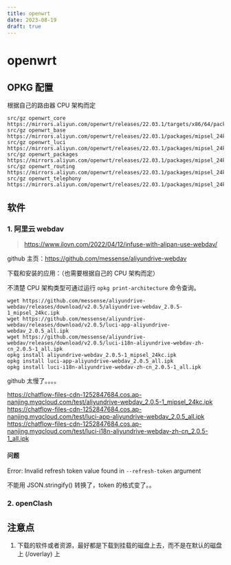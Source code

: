 ```yaml
---
title: openwrt
date: 2023-08-19
draft: true
---
```


# openwrt

## OPKG 配置

根据自己的路由器 CPU 架构而定

```
src/gz openwrt_core https://mirrors.aliyun.com/openwrt/releases/22.03.1/targets/x86/64/packages
src/gz openwrt_base https://mirrors.aliyun.com/openwrt/releases/22.03.1/packages/mipsel_24kc/base
src/gz openwrt_luci https://mirrors.aliyun.com/openwrt/releases/22.03.1/packages/mipsel_24kc/luci
src/gz openwrt_packages https://mirrors.aliyun.com/openwrt/releases/22.03.1/packages/mipsel_24kc/packages
src/gz openwrt_routing https://mirrors.aliyun.com/openwrt/releases/22.03.1/packages/mipsel_24kc/routing
src/gz openwrt_telephony https://mirrors.aliyun.com/openwrt/releases/22.03.1/packages/mipsel_24kc/telephony

```

## 软件

### 1. 阿里云 webdav

> https://www.ilovn.com/2022/04/12/infuse-with-alipan-use-webdav/

github 主页：https://github.com/messense/aliyundrive-webdav

下载和安装的应用：（也需要根据自己的 CPU 架构而定）

不清楚 CPU 架构类型可通过运行 `opkg print-architecture` 命令查询。

```
wget https://github.com/messense/aliyundrive-webdav/releases/download/v2.0.5/aliyundrive-webdav_2.0.5-1_mipsel_24kc.ipk
wget https://github.com/messense/aliyundrive-webdav/releases/download/v2.0.5/luci-app-aliyundrive-webdav_2.0.5_all.ipk
wget https://github.com/messense/aliyundrive-webdav/releases/download/v2.0.5/luci-i18n-aliyundrive-webdav-zh-cn_2.0.5-1_all.ipk
opkg install aliyundrive-webdav_2.0.5-1_mipsel_24kc.ipk
opkg install luci-app-aliyundrive-webdav_2.0.5_all.ipk
opkg install luci-i18n-aliyundrive-webdav-zh-cn_2.0.5-1_all.ipk
```

github 太慢了。。。。

https://chatflow-files-cdn-1252847684.cos.ap-nanjing.myqcloud.com/test/aliyundrive-webdav_2.0.5-1_mipsel_24kc.ipk
https://chatflow-files-cdn-1252847684.cos.ap-nanjing.myqcloud.com/test/luci-app-aliyundrive-webdav_2.0.5_all.ipk
https://chatflow-files-cdn-1252847684.cos.ap-nanjing.myqcloud.com/test/luci-i18n-aliyundrive-webdav-zh-cn_2.0.5-1_all.ipk

#### 问题

Error: Invalid refresh token value found in `--refresh-token` argument

不能用 JSON.stringify() 转换了，token 的格式变了。。

### 2. openClash

## 注意点

1. 下载的软件或者资源，最好都是下载到挂载的磁盘上去，而不是在默认的磁盘上 (/overlay) 上
